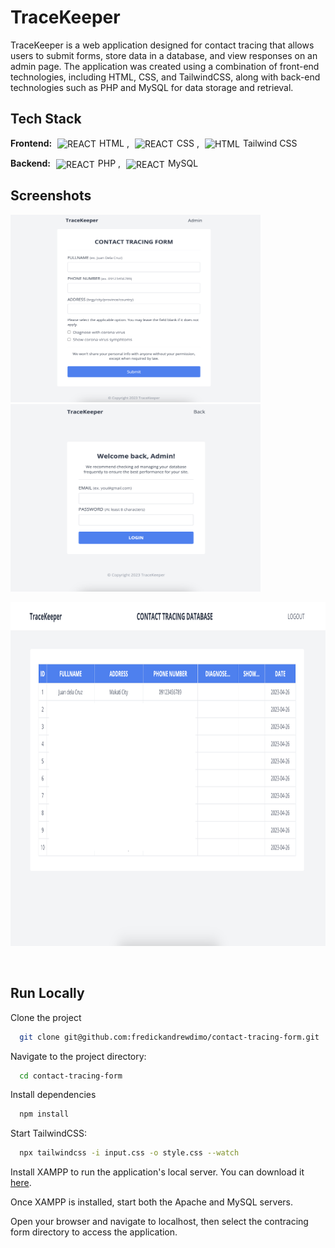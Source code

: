 # TraceKeeper

TraceKeeper is a web application designed for contact tracing that allows users to submit forms, store data in a database, and view responses on an admin page. The application was created using a combination of front-end technologies, including HTML, CSS, and TailwindCSS, along with back-end technologies such as PHP and MySQL for data storage and retrieval.
<br/>

## Tech Stack

**Frontend:** <img align="center" alt="REACT" width="26px" src="https://cdn.jsdelivr.net/gh/devicons/devicon/icons/html5/html5-original.svg" style="padding-right:5px; padding-left:5px" />HTML , <img align="center" alt="REACT" width="26px" src="https://cdn.jsdelivr.net/gh/devicons/devicon/icons/css3/css3-original.svg" style="padding-right:5px; padding-left:5px" />CSS , <img align="center" alt="HTML" width="26px" src="https://cdn.jsdelivr.net/gh/devicons/devicon/icons/tailwindcss/tailwindcss-plain.svg" style="padding-right:5px; padding-left:5px" />Tailwind CSS

**Backend:** <img align="center" alt="REACT" width="26px" src="https://cdn.jsdelivr.net/gh/devicons/devicon/icons/php/php-original.svg" style="padding-right:5px; padding-left:5px" />PHP , <img align="center" alt="REACT" width="26px" src="https://cdn.jsdelivr.net/gh/devicons/devicon/icons/mysql/mysql-original-wordmark.svg" style="padding-right:5px; padding-left:5px" />MySQL
<br/>

## Screenshots

<img src="https://github.com/fredickandrewdimo/contact-tracing-form/blob/main/assets/form-page.png" alt="Form Screenshot" width="400" height="300" style="margin-right: 50px">
<img src="https://github.com/fredickandrewdimo/contact-tracing-form/blob/main/assets/login-page.png" alt="Login Screenshot" width="400" height="300">
<br>

<img src="https://github.com/fredickandrewdimo/contact-tracing-form/blob/main/assets/admin-page.png" alt="Admin Screenshot" width="700" height="550"><br/>

<br/>

## Run Locally

Clone the project

```bash
  git clone git@github.com:fredickandrewdimo/contact-tracing-form.git

```

Navigate to the project directory:

```bash
  cd contact-tracing-form
```

Install dependencies

```bash
  npm install
```

Start TailwindCSS:

```bash
  npx tailwindcss -i input.css -o style.css --watch
```

Install XAMPP to run the application's local server. You can download it [here](https://www.apachefriends.org/download.html).

Once XAMPP is installed, start both the Apache and MySQL servers.

Open your browser and navigate to localhost, then select the contracing form directory to access the application.

<br/>
